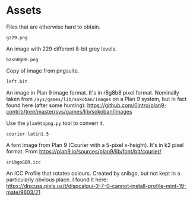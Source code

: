 # Assets

Files that are otherwise hard to obtain.


    g229.png

An image with 229 different 8-bit grey levels.


    basn0g08.png

Copy of image from pngsuite.


    left.bit

An image in Plan 9 image format.
It's in r8g8b8 pixel format.
Nominally taken from `/sys/games/lib/sokoban/images` on a Plan 9
system, but in fact found here (after some hunting):
https://github.com/0intro/plan9-contrib/tree/master/sys/games/lib/sokoban/images

Use the `plan9topng.py` tool to convert it.


    courier-latin1.5

A font image from Plan 9 (Courier with a 5-pixel x-height).
It's in k2 pixel format.
From https://plan9.io/sources/plan9/lib/font/bit/courier/


    snibgoGBR.icc

An ICC Profile that rotates colours. Created by snibgo, but not
kept in a particularly obvious place.
I found it here: https://discuss.pixls.us/t/dispcalgui-3-7-0-cannot-install-profile-mint-19-mate/9603/21
